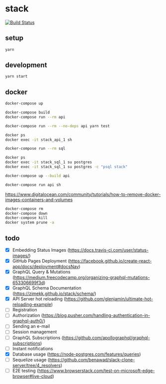# stack

[![Build Status](https://travis-ci.com/zimekk/stack.svg?branch=master)](https://travis-ci.com/zimekk/stack)

## setup

```sh
yarn
```

## development

```sh
yarn start
```

## docker

```sh
docker-compose up
```

```sh
docker-compose build
docker-compose run --rm api
```

```sh
docker-compose run --rm --no-deps api yarn test
```

```sh
docker ps
docker exec -it stack_api_1 sh
```

```sh
docker-compose run --rm sql
```

```sh
docker ps
docker exec -it stack_sql_1 su postgres
docker exec -it stack_sql_1 su postgres -c "psql stack"
```

```sh
docker-compose up --build api
```

```sh
docker-compose run api sh
```

https://www.digitalocean.com/community/tutorials/how-to-remove-docker-images-containers-and-volumes

```sh
docker-compose rm
docker-compose down
docker-compose kill
docker system prune -a
```

## todo

- [x] Embedding Status Images (https://docs.travis-ci.com/user/status-images/)
- [x] GitHub Pages Deployment (https://facebook.github.io/create-react-app/docs/deployment#docsNav)
- [x] GraphQL Query & Mutations (https://medium.freecodecamp.org/organizing-graphql-mutations-653306699f3d)
- [x] GraphQL Schema Documentation (https://zimekk.github.io/stack/schema/)
- [x] API Server hot reloading (https://github.com/glenjamin/ultimate-hot-reloading-example)
- [ ] Registration
- [ ] Authorization (https://blog.pusher.com/handling-authentication-in-graphql-auth0/)
- [ ] Sending an e-mail
- [ ] Session management
- [ ] GraphQL Subscriptions (https://github.com/apollographql/graphql-subscriptions)
- [ ] Instant notifications
- [x] Database usage (https://node-postgres.com/features/queries)
- [ ] Sequelize usage (https://github.com/benawad/slack-clone-server/tree/4_resolvers)
- [ ] E2E testing (https://www.browserstack.com/test-on-microsoft-edge-browser#live-cloud)
